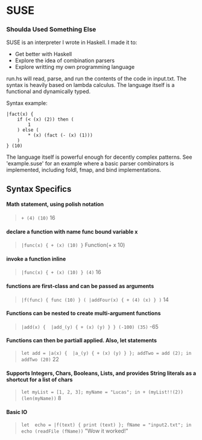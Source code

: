 # SUSE
### Shoulda Used Something Else

SUSE is an interpreter I wrote in Haskell. I made it to:
 - Get better with Haskell
 - Explore the idea of combination parsers
 - Explore writting my own programming language

run.hs will read, parse, and run the contents of the code in input.txt. The syntax is heavily
based on lambda calculus. The language itself is a functional and dynamically typed. 

Syntax example:


```
|fact(x) {
	if (< (x) (2)) then (
		1
	) else (
		* (x) (fact (- (x) (1)))
	)
} (10)
```

The language itself is powerful enough for decently complex patterns. See 'example.suse' for an example where a basic parser combinators is implemented, including foldl, fmap, and bind implementations.



## Syntax Specifics

#### Math statement, using polish notation

> `+ (4) (10)`
> 16

#### declare a function with name func bound variable x
> `|func(x) { + (x) (10) }`
> Function(+ x 10)

#### invoke a function inline
> `|func(x) { + (x) (10) } (4)`
> 16

#### functions are first-class and can be passed as arguments
> `|f(func) { func (10) } ( |addFour(x) { + (4) (x) } )`
> 14

#### Functions can be nested to create multi-argument functions
> `|add(x) { 
	|add_(y) {
		+ (x) (y)
	}
} (-100) (35)`
> -65

#### Functions can then be partiall applied. Also, let statements
> `let
	add = |a(x) { 
		|a_(y) {
			+ (x) (y)
		}
	};
	addTwo = add (2);
in addTwo (20)`
> 22

#### Supports Integers, Chars, Booleans, Lists, and provides String literals as a shortcut for a list of chars
> `let
	myList = [1, 2, 3];
	myName = "Lucas";
in + (myList!!(2)) (len(myName))`
> 8

#### Basic IO
> `let 
	echo = |f(text) { print (text) };
	fName = "input2.txt";
in echo (readFile (fName))`
> "Wow it worked!"